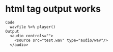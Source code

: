 # html tag output works

    Code
      wavfile %>% player()
    Output
      <audio controls="">
        <source src="test.wav" type="audio/wav"/>
      </audio>

